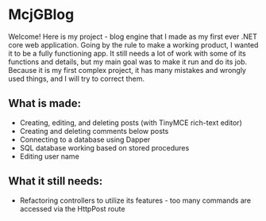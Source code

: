 # McjGBlog

Welcome! Here is my project - blog engine that I made as my first ever .NET core web application. Going by the rule to make a working product, I wanted it to be a fully functioning app. It still needs a lot of work with some of its functions and details, but my main goal was to make it run and do its job. Because it is my first complex project, it has many mistakes and wrongly used things, and I will try to correct them.

## What is made:
- Creating, editing, and deleting posts (with TinyMCE rich-text editor)
- Creating and deleting comments below posts
- Connecting to a database using Dapper
- SQL database working based on stored procedures
- Editing user name

## What it still needs:
- Refactoring controllers to utilize its features - too many commands are accessed via the HttpPost route

